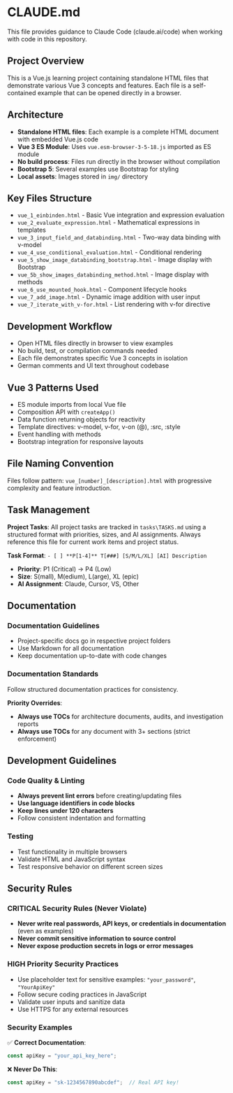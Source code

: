 # CLAUDE.md

This file provides guidance to Claude Code (claude.ai/code) when working with code in this repository.

## Project Overview
This is a Vue.js learning project containing standalone HTML files that demonstrate various Vue 3 concepts and features. Each file is a self-contained example that can be opened directly in a browser.

## Architecture
- **Standalone HTML files**: Each example is a complete HTML document with embedded Vue.js code
- **Vue 3 ES Module**: Uses `vue.esm-browser-3-5-18.js` imported as ES module
- **No build process**: Files run directly in the browser without compilation
- **Bootstrap 5**: Several examples use Bootstrap for styling
- **Local assets**: Images stored in `img/` directory

## Key Files Structure
- `vue_1_einbinden.html` - Basic Vue integration and expression evaluation
- `vue_2_evaluate_expression.html` - Mathematical expressions in templates
- `vue_3_input_field_and_databinding.html` - Two-way data binding with v-model
- `vue_4_use_conditional_evaluation.html` - Conditional rendering
- `vue_5_show_image_databinding_bootstrap.html` - Image display with Bootstrap
- `vue_5b_show_images_databinding_method.html` - Image display with methods
- `vue_6_use_mounted_hook.html` - Component lifecycle hooks
- `vue_7_add_image.html` - Dynamic image addition with user input
- `vue_7_iterate_with_v-for.html` - List rendering with v-for directive

## Development Workflow
- Open HTML files directly in browser to view examples
- No build, test, or compilation commands needed
- Each file demonstrates specific Vue 3 concepts in isolation
- German comments and UI text throughout codebase

## Vue 3 Patterns Used
- ES module imports from local Vue file
- Composition API with `createApp()`
- Data function returning objects for reactivity
- Template directives: v-model, v-for, v-on (@), :src, :style
- Event handling with methods
- Bootstrap integration for responsive layouts

## File Naming Convention
Files follow pattern: `vue_[number]_[description].html` with progressive complexity and feature introduction.

## Task Management

**Project Tasks**: All project tasks are tracked in `tasks\TASKS.md` using a structured format with priorities, sizes, and AI assignments. Always reference this file for current work items and project status.

**Task Format**: `- [ ] **P[1-4]** T[###] [S/M/L/XL] [AI] Description`
- **Priority**: P1 (Critical) → P4 (Low)
- **Size**: S(mall), M(edium), L(arge), XL (epic)
- **AI Assignment**: Claude, Cursor, VS, Other

## Documentation

### Documentation Guidelines
- Project-specific docs go in respective project folders
- Use Markdown for all documentation
- Keep documentation up-to-date with code changes

### Documentation Standards
Follow structured documentation practices for consistency.

**Priority Overrides**:
- **Always use TOCs** for architecture documents, audits, and investigation reports
- **Always use TOCs** for any document with 3+ sections (strict enforcement)

## Development Guidelines

### Code Quality & Linting
- **Always prevent lint errors** before creating/updating files
- **Use language identifiers in code blocks**
- **Keep lines under 120 characters**
- Follow consistent indentation and formatting

### Testing
- Test functionality in multiple browsers
- Validate HTML and JavaScript syntax
- Test responsive behavior on different screen sizes

## Security Rules

### CRITICAL Security Rules (Never Violate)
- **Never write real passwords, API keys, or credentials in documentation** (even as examples)
- **Never commit sensitive information to source control**
- **Never expose production secrets in logs or error messages**

### HIGH Priority Security Practices
- Use placeholder text for sensitive examples: `"your_password"`, `"YourApiKey"`
- Follow secure coding practices in JavaScript
- Validate user inputs and sanitize data
- Use HTTPS for any external resources

### Security Examples
✅ **Correct Documentation**:
```javascript
const apiKey = "your_api_key_here";
```

❌ **Never Do This**:
```javascript
const apiKey = "sk-1234567890abcdef";  // Real API key!
```